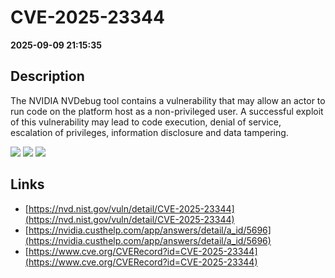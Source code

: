 # CVE-2025-23344

**2025-09-09 21:15:35**

## Description
The NVIDIA NVDebug tool contains a vulnerability that may allow an actor to run code on the platform host as a non-privileged user. A successful exploit of this vulnerability may lead to code execution, denial of service, escalation of privileges, information disclosure and data tampering.

![](https://img.shields.io/static/v1?label=Score&message=7.3&color=red)
![](https://img.shields.io/static/v1?label=Severity&message=HIGH&color=red)
![](https://img.shields.io/static/v1?label=CWE&message=RCE&color=green)

## Links
- [https://nvd.nist.gov/vuln/detail/CVE-2025-23344](https://nvd.nist.gov/vuln/detail/CVE-2025-23344)
- [https://nvidia.custhelp.com/app/answers/detail/a_id/5696](https://nvidia.custhelp.com/app/answers/detail/a_id/5696)
- [https://www.cve.org/CVERecord?id=CVE-2025-23344](https://www.cve.org/CVERecord?id=CVE-2025-23344)
